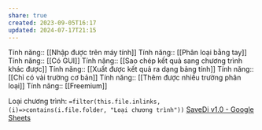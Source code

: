 ```yaml
---
share: true
created: 2023-09-05T16:17
updated: 2024-07-17T21:15
---
```

Tính năng:: [[Nhập được trên máy tính]]
Tính năng:: [[Phân loại bằng tay]]
Tính năng:: [[Có GUI]]
Tính năng:: [[Sao chép kết quả sang chương trình khác được]]
Tính năng:: [[Xuất được kết quả ra dạng bảng tính]]
Tính năng:: [[Chỉ có vài trường cơ bản]]
Tính năng:: [[Thêm được nhiều trường phân loại]]
Tính năng:: [[Freemium]]

Loại chương trình: `=filter(this.file.inlinks, (i)=>contains(i.file.folder, "Loại chương trình"))`
[SaveDi v1.0 - Google Sheets](https://docs.google.com/spreadsheets/d/1tsGtsqxDQQ0KqBAotiEunys9wQbAJNbkmIg7iC4n3J0/edit#gid=964331749)